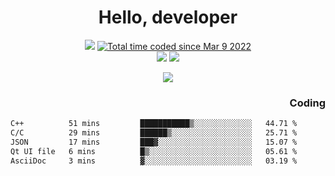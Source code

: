 # <div align='center' >Hello, developer</div>

<div align='center'>
  <a ><img src="https://img.shields.io/badge/dynamic/json?url=https%3A%2F%2Fapi.swo.moe%2Fstats%2Fgithub%2FFree-Aaron-Li&query=count&color=181717&label=GitHub&labelColor=282c34&logo=github&suffix=+follows&cacheSeconds=3600"></a>
  <a href="https://wakatime.com/@fe40087f-8eae-48dc-9950-ad0633db1591"><img src="https://wakatime.com/badge/user/fe40087f-8eae-48dc-9950-ad0633db1591.svg" alt="Total time coded since Mar 9 2022" /></a>
</div>
<div align='center'>
  <a><img src="https://img.shields.io/badge/Rookie-blue?style=plastic&logo=c&logoColor=blue&labelColor=7a6d56"></a>
  <a><img src="https://img.shields.io/badge/Rookie-blue?style=plastic&logo=c%2B%2B&logoColor=blue&labelColor=7a6d56"></a> 
</div>

<p align="center">
  <img src="https://readme-typing-svg.demolab.com/?lines=你好!+开发者;Hello!+ developer&font=Fira%20Code&center=true&width=380&height=50&duration=4000&pause=1000">
</p>


<div align='right'>
  <h3>Coding</h3>
</div>

<!--START_SECTION:waka-->

```txt
C++          51 mins         ███████████▒░░░░░░░░░░░░░   44.71 %
C/C          29 mins         ██████▒░░░░░░░░░░░░░░░░░░   25.71 %
JSON         17 mins         ███▓░░░░░░░░░░░░░░░░░░░░░   15.07 %
Qt UI file   6 mins          █▒░░░░░░░░░░░░░░░░░░░░░░░   05.61 %
AsciiDoc     3 mins          ▓░░░░░░░░░░░░░░░░░░░░░░░░   03.19 %
```

<!--END_SECTION:waka-->




